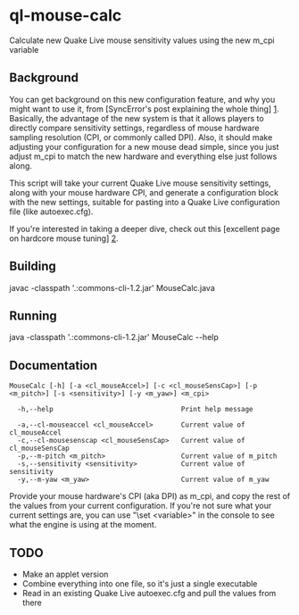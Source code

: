 ql-mouse-calc
==========

Calculate new Quake Live mouse sensitivity values using the new m\_cpi variable

Background
----------

You can get background on this new configuration feature, and why you might
want to use it, from [SyncError's post explaining the whole thing] [1].
Basically, the advantage of the new system is that it allows players to
directly compare sensitivity settings, regardless of mouse hardware sampling
resolution (CPI, or commonly called DPI).  Also, it should make adjusting your
configuration for a new mouse dead simple, since you just adjust m\_cpi to
match the new hardware and everything else just follows along.

This script will take your current Quake Live mouse sensitivity settings, along
with your mouse hardware CPI, and generate a configuration block with the new
settings, suitable for pasting into a Quake Live configuration file (like
autoexec.cfg).

If you're interested in taking a deeper dive, check out this
[excellent page on hardcore mouse tuning] [2].

Building
--------

javac -classpath '.:commons-cli-1.2.jar' MouseCalc.java

Running
-------

java -classpath '.:commons-cli-1.2.jar' MouseCalc --help

Documentation
-------------

    MouseCalc [-h] [-a <cl_mouseAccel>] [-c <cl_mouseSensCap>] [-p <m_pitch>] [-s <sensitivity>] [-y <m_yaw>] <m_cpi>

      -h,--help                                Print help message

      -a,--cl-mouseaccel <cl_mouseAccel>       Current value of cl_mouseAccel
      -c,--cl-mousesenscap <cl_mouseSensCap>   Current value of cl_mouseSensCap
      -p,--m-pitch <m_pitch>                   Current value of m_pitch
      -s,--sensitivity <sensitivity>           Current value of sensitivity
      -y,--m-yaw <m_yaw>                       Current value of m_yaw

Provide your mouse hardware's CPI (aka DPI) as m\_cpi, and copy the rest of the
values from your current configuration.  If you're not sure what your current
settings are, you can use "\set \<variable\>" in the console to see what the
engine is using at the moment.

TODO
----

* Make an applet version
* Combine everything into one file, so it's just a single executable
* Read in an existing Quake Live autoexec.cfg and pull the values from there




[1]: http://www.quakelive.com/forum/showthread.php?15458 "quakelive.com"
[2]: http://www.funender.com/quake/mouse                 "funender.com"
